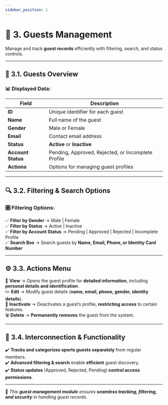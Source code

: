 ```yaml
---
sidebar_position: 1
---
```


# 🏨 3. Guests Management

Manage and track **guest records** efficiently with filtering, search, and status controls.

---

## 📌 3.1. Guests Overview

### 📊 Displayed Data:

| Field              | Description                                        |
| ------------------ | -------------------------------------------------- |
| **ID**             | Unique identifier for each guest                   |
| **Name**           | Full name of the guest                             |
| **Gender**         | Male or Female                                     |
| **Email**          | Contact email address                              |
| **Status**         | **Active** or **Inactive**                         |
| **Account Status** | Pending, Approved, Rejected, or Incomplete Profile |
| **Actions**        | Options for managing guest profiles                |

---

## 🔍 3.2. Filtering & Search Options

### 🎛️ **Filtering Options:**

✅ **Filter by Gender** → Male | Female  
✅ **Filter by Status** → Active | Inactive  
✅ **Filter by Account Status** → Pending | Approved | Rejected | Incomplete Profile  
✅ **Search Box** → Search guests by **Name, Email, Phone, or Identity Card Number**

---

## ⚙️ 3.3. Actions Menu

🎯 **View** → Opens the guest profile for **detailed information**, including **personal details and identification**.  
✏️ **Edit** → Modify guest details (**name, email, phone, gender, identity details**).  
🚫 **Inactivate** → Deactivates a guest’s profile, **restricting access** to certain features.  
🗑️ **Delete** → **Permanently removes** the guest from the system.

---

## 🔗 3.4. Interconnection & Functionality

✔️ **Tracks and categorizes sports guests separately** from regular members.  
✔️ **Advanced filtering & search** enable **efficient** guest discovery.  
✔️ **Status updates** (Approved, Rejected, Pending) **control access permissions**.

---

🚀 _This **guest management module** ensures **seamless tracking, filtering, and security** in handling guest records._

